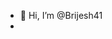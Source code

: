 - 👋 Hi, I’m @Brijesh41
-

<!---
Brijesh41/Brijesh41 is a ✨ special ✨ repository because its `README.md` (this file) appears on your GitHub profile.
You can click the Preview link to take a look at your changes.
--->
